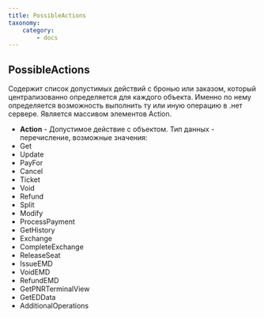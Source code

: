 ```yaml
---
title: PossibleActions
taxonomy:
    category:
        - docs
---
```


PossibleActions
---------------

Содержит список допустимых действий с бронью или заказом, который централизованно определяется для каждого объекта. Именно по нему определяется возможность выполнить ту или иную операцию в .нет сервере. Является массивом элементов Action.

-   **Action** - Допустимое действие с объектом. Тип данных - перечисление, возможные значения:
-  Get
-  Update
-  PayFor
-  Cancel
-  Ticket
-  Void
-  Refund
-  Split
-  Modify
-  ProcessPayment
-  GetHistory
-  Exchange
-  CompleteExchange
-  ReleaseSeat
-  IssueEMD
-  VoidEMD
-  RefundEMD
-  GetPNRTerminalView
-  GetEDData
-  AdditionalOperations